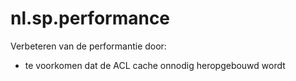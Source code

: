 nl.sp.performance
=================

Verbeteren van de performantie door:
* te voorkomen dat de ACL cache onnodig heropgebouwd wordt
